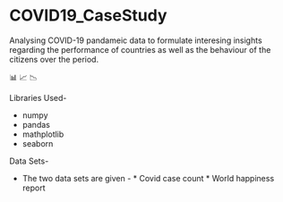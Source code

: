 # COVID19_CaseStudy

<p>Analysing COVID-19 pandameic data to formulate interesing insights regarding the performance of countries as well as the behaviour of the citizens over the period.</p>
<p>📊 📈 📉</p>

Libraries Used-

* numpy
* pandas
* mathplotlib
* seaborn

Data Sets-

* The two data sets are given - * Covid case count
                                * World happiness report

